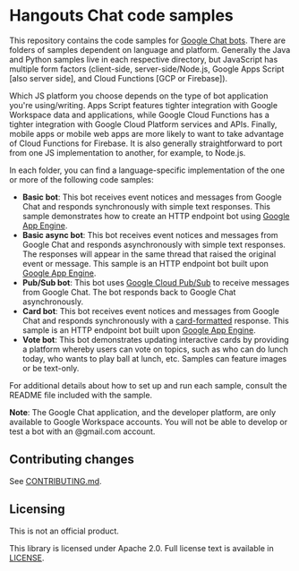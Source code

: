# Hangouts Chat code samples

This repository contains the code samples for
[Google Chat bots](https://developers.google.com/hangouts/chat/).
There are folders of samples dependent on language and platform. Generally
the Java and Python samples live in each respective directory, but JavaScript
has multiple form factors (client-side, server-side/Node.js, Google Apps
Script [also server side], and Cloud Functions [GCP or Firebase]).

Which JS platform you choose depends on the type of bot application you're
using/writing. Apps Script features tighter integration with Google Workspace data and
applications, while Google Cloud Functions has a tighter integration with Google
Cloud Platform services and APIs. Finally, mobile apps or mobile web apps are
more likely to want to take advantage of Cloud Functions for Firebase. It is
also generally straightforward to port from one JS implementation to another,
for example, to Node.js.

In each folder, you can find a language-specific implementation of the
one or more of the following code samples:

  - **Basic bot**: This bot receives event notices and messages from Google
    Chat and responds synchronously with simple text responses. This sample
    demonstrates how to create an HTTP endpoint bot using
    [Google App Engine](https://cloud.google.com/appengine/).
  - **Basic async bot**: This bot receives event notices and messages from
    Google Chat and responds asynchronously with simple text responses. The
    responses will appear in the same thread that raised the original event or
    message. This sample is an HTTP endpoint bot built upon
    [Google App Engine](https://cloud.google.com/appengine/).
  - **Pub/Sub bot**: This bot uses
    [Google Cloud Pub/Sub](https://cloud.google.com/pubsub/) to receive messages
    from Google Chat. The bot responds back to Google Chat asynchronously.
  - **Card bot**: This bot receives event notices and messages from Google
    Chat and responds synchronously with a
    [card-formatted](https://developers.google.com/hangouts/chat/concepts/cards)
    response. This sample is an HTTP endpoint bot built upon
    [Google App Engine](https://cloud.google.com/appengine/).
  - **Vote bot**: This bot demonstrates updating interactive cards by providing
    a platform whereby users can vote on topics, such as who can do lunch today,
    who wants to play ball at lunch, etc. Samples can feature images or be
    text-only.

For additional details about how to set up and run each sample, consult the
README file included with the sample.

**Note**: The Google Chat application, and the developer platform, are only
available to Google Workspace accounts. You will not be able to develop or test a bot
with an @gmail.com account.

## Contributing changes

See [CONTRIBUTING.md](CONTRIBUTING.md).

## Licensing

This is not an official product.

This library is licensed under Apache 2.0. Full license text is available in
[LICENSE](LICENSE).
